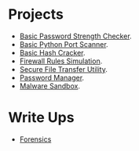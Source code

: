 


# Projects

*   [Basic Password Strength Checker](./Projects/Basic-Password-Strength-Checker/Basic-Password-Strength-Checker.md).
*   [Basic Python Port Scanner](./Projects/Basic-Python-Port-Scanner/Basic-Python-Port-Scanner.md).
*   [Basic Hash Cracker](./Projects/Basic-Hash-Cracker/Basic-Hash-Cracker.md).
*   [Firewall Rules Simulation](./Projects/Firewall-Rules-Simulation/Firewall-Rules-Simulation.md).
*   [Secure File Transfer Utility](./Projects/Secure-File-Transfer-Utility/Secure-File-Transfer-Utility.md).
*   [Password Manager](./Projects/Password-Manager/Password-Manager.md).
*   [Malware Sandbox](./Projects/Malware-Sandbox/Malware-Sandbox.md).
 <!--*    [SIEM Simulation](./Projects/SIEM-Simulation/SIEM-Simulation.md).-->
 <!--*    [Custom IDS](./Projects/Custom-IDS/Custom-IDS.md).-->
 <!--*   [SIEM Rule Generator](./Projects/SIEM-Rule-Generator/SIEM-Rule-Generator.md).-->
 <!--*   [Attack Pattern Visualizer](./Projects/Attack-Pattern-Visualizer/Attack-Pattern-Visualizer.md).-->
 <!--*   [Log Analysis Tool](./Projects/Log-Analysis-Tool/Log-Analysis-Tool.md). -->


# Write Ups

 <!--*  <!-- [Malware Analysis](./Malware-Reports/reports.md). -->
*   [Forensics](./Disk-Reports/reports.md)


 <!--*  # Home Lab-->
 <!--*    [Home Lab Documentation](./Home-Lab/Lab-Documentation.md).-->

